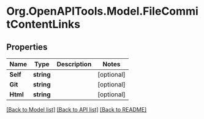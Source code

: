 # Org.OpenAPITools.Model.FileCommitContentLinks

## Properties

Name | Type | Description | Notes
------------ | ------------- | ------------- | -------------
**Self** | **string** |  | [optional] 
**Git** | **string** |  | [optional] 
**Html** | **string** |  | [optional] 

[[Back to Model list]](../README.md#documentation-for-models) [[Back to API list]](../README.md#documentation-for-api-endpoints) [[Back to README]](../README.md)

